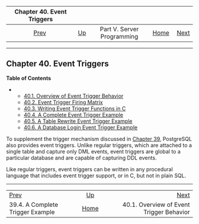 <!--?xml version="1.0" encoding="UTF-8" standalone="no"?-->

|                    Chapter 40. Event Triggers                    |                                                            |                            |                                                       |                                                                                   |
| :--------------------------------------------------------------: | :--------------------------------------------------------- | :------------------------: | ----------------------------------------------------: | --------------------------------------------------------------------------------: |
| [Prev](trigger-example.html "39.4. A Complete Trigger Example")  | [Up](server-programming.html "Part V. Server Programming") | Part V. Server Programming | [Home](index.html "PostgreSQL 17devel Documentation") |  [Next](event-trigger-definition.html "40.1. Overview of Event Trigger Behavior") |

***

## Chapter 40. Event Triggers

**Table of Contents**

*   *   [40.1. Overview of Event Trigger Behavior](event-trigger-definition.html)
    *   [40.2. Event Trigger Firing Matrix](event-trigger-matrix.html)
    *   [40.3. Writing Event Trigger Functions in C](event-trigger-interface.html)
    *   [40.4. A Complete Event Trigger Example](event-trigger-example.html)
    *   [40.5. A Table Rewrite Event Trigger Example](event-trigger-table-rewrite-example.html)
    *   [40.6. A Database Login Event Trigger Example](event-trigger-database-login-example.html)



To supplement the trigger mechanism discussed in [Chapter 39](triggers.html "Chapter 39. Triggers"), PostgreSQL also provides event triggers. Unlike regular triggers, which are attached to a single table and capture only DML events, event triggers are global to a particular database and are capable of capturing DDL events.

Like regular triggers, event triggers can be written in any procedural language that includes event trigger support, or in C, but not in plain SQL.

***

|                                                                  |                                                            |                                                                                   |
| :--------------------------------------------------------------- | :--------------------------------------------------------: | --------------------------------------------------------------------------------: |
| [Prev](trigger-example.html "39.4. A Complete Trigger Example")  | [Up](server-programming.html "Part V. Server Programming") |  [Next](event-trigger-definition.html "40.1. Overview of Event Trigger Behavior") |
| 39.4. A Complete Trigger Example                                 |    [Home](index.html "PostgreSQL 17devel Documentation")   |                                          40.1. Overview of Event Trigger Behavior |
